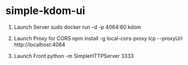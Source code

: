 # simple-kdom-ui

1. Launch Server
sudo docker run -d -p 4064:80 kdom

2. Launch Proxy for CORS
npm install -g local-cors-proxy
lcp --proxyUrl http://localhost:4064

3. Launch Front
python -m SimpleHTTPServer 3333

